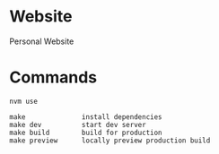 # Website

Personal Website

# Commands

```
nvm use

make              install dependencies
make dev          start dev server
make build        build for production
make preview      locally preview production build
```
